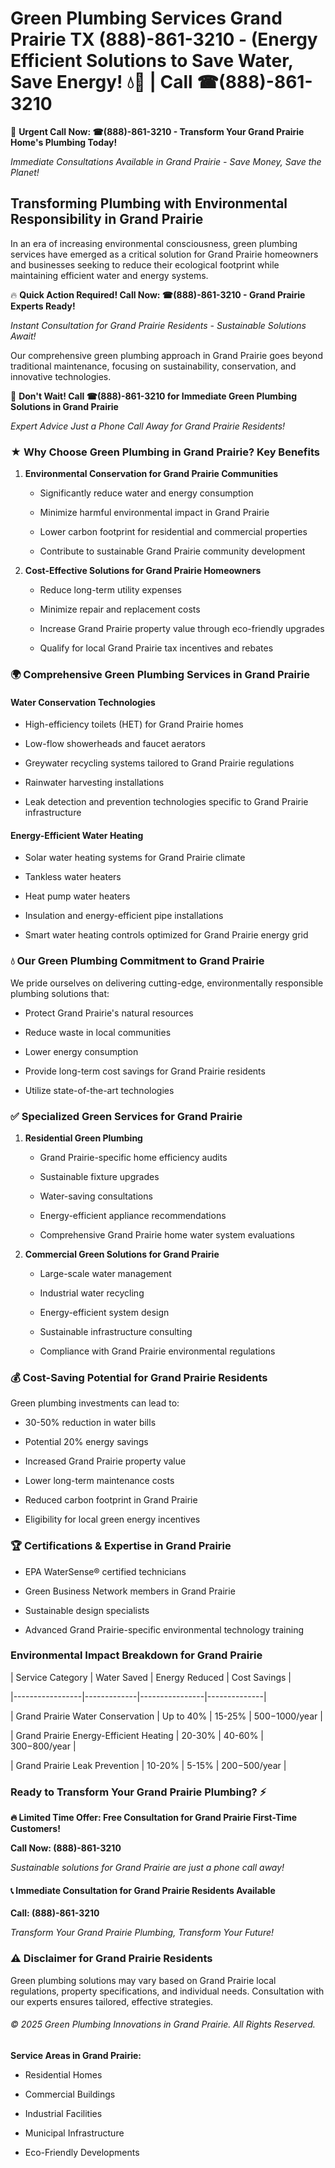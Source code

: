 # Green Plumbing Services Grand Prairie TX (888)-861-3210 - (Energy Efficient Solutions to Save Water, Save Energy! 💧🌿 | Call ☎(888)-861-3210

🚨 **Urgent Call Now: ☎(888)-861-3210 - Transform Your Grand Prairie Home's Plumbing Today!**
*Immediate Consultations Available in Grand Prairie - Save Money, Save the Planet!*

## Transforming Plumbing with Environmental Responsibility in Grand Prairie

In an era of increasing environmental consciousness, green plumbing services have emerged as a critical solution for Grand Prairie homeowners and businesses seeking to reduce their ecological footprint while maintaining efficient water and energy systems. 

🔥 **Quick Action Required! Call Now: ☎(888)-861-3210 - Grand Prairie Experts Ready!**
*Instant Consultation for Grand Prairie Residents - Sustainable Solutions Await!*

Our comprehensive green plumbing approach in Grand Prairie goes beyond traditional maintenance, focusing on sustainability, conservation, and innovative technologies.

🚨 **Don't Wait! Call ☎(888)-861-3210 for Immediate Green Plumbing Solutions in Grand Prairie**
*Expert Advice Just a Phone Call Away for Grand Prairie Residents!*

### ★ Why Choose Green Plumbing in Grand Prairie? Key Benefits

1. **Environmental Conservation for Grand Prairie Communities** 
   - Significantly reduce water and energy consumption
   - Minimize harmful environmental impact in Grand Prairie
   - Lower carbon footprint for residential and commercial properties
   - Contribute to sustainable Grand Prairie community development

2. **Cost-Effective Solutions for Grand Prairie Homeowners** 
   - Reduce long-term utility expenses
   - Minimize repair and replacement costs
   - Increase Grand Prairie property value through eco-friendly upgrades
   - Qualify for local Grand Prairie tax incentives and rebates

### 🌍 Comprehensive Green Plumbing Services in Grand Prairie

#### Water Conservation Technologies
- High-efficiency toilets (HET) for Grand Prairie homes
- Low-flow showerheads and faucet aerators
- Greywater recycling systems tailored to Grand Prairie regulations
- Rainwater harvesting installations
- Leak detection and prevention technologies specific to Grand Prairie infrastructure

#### Energy-Efficient Water Heating
- Solar water heating systems for Grand Prairie climate
- Tankless water heaters
- Heat pump water heaters
- Insulation and energy-efficient pipe installations
- Smart water heating controls optimized for Grand Prairie energy grid

### 💧 Our Green Plumbing Commitment to Grand Prairie

We pride ourselves on delivering cutting-edge, environmentally responsible plumbing solutions that:
- Protect Grand Prairie's natural resources
- Reduce waste in local communities
- Lower energy consumption
- Provide long-term cost savings for Grand Prairie residents
- Utilize state-of-the-art technologies

### ✅ Specialized Green Services for Grand Prairie

1. **Residential Green Plumbing**
   - Grand Prairie-specific home efficiency audits
   - Sustainable fixture upgrades
   - Water-saving consultations
   - Energy-efficient appliance recommendations
   - Comprehensive Grand Prairie home water system evaluations

2. **Commercial Green Solutions for Grand Prairie**
   - Large-scale water management
   - Industrial water recycling
   - Energy-efficient system design
   - Sustainable infrastructure consulting
   - Compliance with Grand Prairie environmental regulations

### 💰 Cost-Saving Potential for Grand Prairie Residents

Green plumbing investments can lead to:
- 30-50% reduction in water bills
- Potential 20% energy savings
- Increased Grand Prairie property value
- Lower long-term maintenance costs
- Reduced carbon footprint in Grand Prairie
- Eligibility for local green energy incentives

### 🏆 Certifications & Expertise in Grand Prairie

- EPA WaterSense® certified technicians
- Green Business Network members in Grand Prairie
- Sustainable design specialists
- Advanced Grand Prairie-specific environmental technology training

### Environmental Impact Breakdown for Grand Prairie

| Service Category | Water Saved | Energy Reduced | Cost Savings |
|-----------------|-------------|----------------|--------------|
| Grand Prairie Water Conservation | Up to 40% | 15-25% | $500-$1000/year |
| Grand Prairie Energy-Efficient Heating | 20-30% | 40-60% | $300-$800/year |
| Grand Prairie Leak Prevention | 10-20% | 5-15% | $200-$500/year |

### Ready to Transform Your Grand Prairie Plumbing? ⚡

**🔥 Limited Time Offer: Free Consultation for Grand Prairie First-Time Customers!**

**Call Now: (888)-861-3210**
*Sustainable solutions for Grand Prairie are just a phone call away!*

#### 📞 Immediate Consultation for Grand Prairie Residents Available

**Call: (888)-861-3210**
*Transform Your Grand Prairie Plumbing, Transform Your Future!*

### ⚠️ Disclaimer for Grand Prairie Residents

Green plumbing solutions may vary based on Grand Prairie local regulations, property specifications, and individual needs. Consultation with our experts ensures tailored, effective strategies.

###### © 2025 Green Plumbing Innovations in Grand Prairie. All Rights Reserved.

**Service Areas in Grand Prairie:** 
- Residential Homes
- Commercial Buildings
- Industrial Facilities
- Municipal Infrastructure
- Eco-Friendly Developments